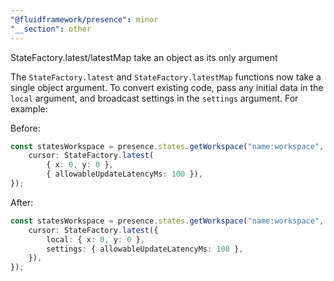 ```yaml
---
"@fluidframework/presence": minor
"__section": other
---
```

StateFactory.latest/latestMap take an object as its only argument

The `StateFactory.latest` and `StateFactory.latestMap` functions now take a single object argument. To convert existing
code, pass any initial data in the `local` argument, and broadcast settings in the `settings` argument. For example:

Before:

```ts
const statesWorkspace = presence.states.getWorkspace("name:workspace", {
	cursor: StateFactory.latest(
		{ x: 0, y: 0 },
		{ allowableUpdateLatencyMs: 100 }),
});
```

After:

```ts
const statesWorkspace = presence.states.getWorkspace("name:workspace", {
	cursor: StateFactory.latest({
		local: { x: 0, y: 0 },
		settings: { allowableUpdateLatencyMs: 100 },
	}),
});
```
